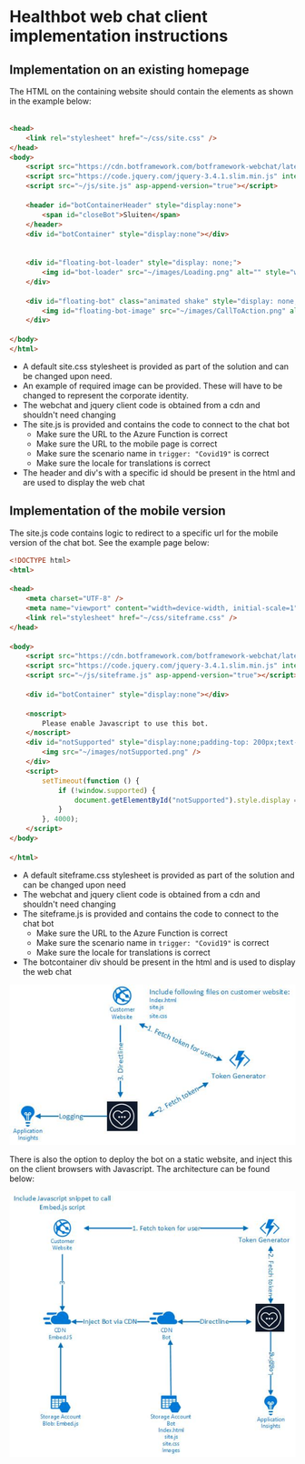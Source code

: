 ﻿# Healthbot web chat client implementation instructions

## Implementation on an existing homepage

The HTML on the containing website should contain the elements as shown in the example below:

```HTML

<head>
    <link rel="stylesheet" href="~/css/site.css" />
</head>
<body>
    <script src="https://cdn.botframework.com/botframework-webchat/latest/webchat-es5.js"></script>
    <script src="https://code.jquery.com/jquery-3.4.1.slim.min.js" integrity="sha256-pasqAKBDmFT4eHoN2ndd6lN370kFiGUFyTiUHWhU7k8=" crossorigin="anonymous"></script>
    <script src="~/js/site.js" asp-append-version="true"></script>

    <header id="botContainerHeader" style="display:none">
        <span id="closeBot">Sluiten</span>
    </header>
    <div id="botContainer" style="display:none"></div>


    <div id="floating-bot-loader" style="display: none;">
        <img id="bot-loader" src="~/images/Loading.png" alt="" style="width:300px;">
    </div>

    <div id="floating-bot" class="animated shake" style="display: none;">
        <img id="floating-bot-image" src="~/images/CallToAction.png" alt="" style="width:300px;">
    </div>

</body>
</html>
```

- A default site.css stylesheet is provided as part of the solution and can be changed upon need.
- An example of required image can be provided. These will have to be changed to represent the corporate identity.
- The webchat and jquery client code is obtained from a cdn and shouldn't need changing
- The site.js is provided and contains the code to connect to the chat bot
    - Make sure the URL to the Azure Function is correct
    - Make sure the URL to the mobile page is correct
    - Make sure the scenario name in `trigger: "Covid19"` is correct
    - Make sure the locale for translations is correct
- The header and div's with a specific id should be present in the html and are used to display the web chat

## Implementation of the mobile version

The site.js code contains logic to redirect to a specific url for the mobile version of the chat bot.
See the example page below:

```HTML
<!DOCTYPE html>
<html>

<head>
    <meta charset="UTF-8" />
    <meta name="viewport" content="width=device-width, initial-scale=1">
    <link rel="stylesheet" href="~/css/siteframe.css" />
</head>

<body>
    <script src="https://cdn.botframework.com/botframework-webchat/latest/webchat-es5.js"></script>
    <script src="https://code.jquery.com/jquery-3.4.1.slim.min.js" integrity="sha256-pasqAKBDmFT4eHoN2ndd6lN370kFiGUFyTiUHWhU7k8=" crossorigin="anonymous"></script>
    <script src="~/js/siteframe.js" asp-append-version="true"></script>

    <div id="botContainer" style="display:none"></div>

    <noscript>
        Please enable Javascript to use this bot.
    </noscript>
    <div id="notSupported" style="display:none;padding-top: 200px;text-align: center;">
        <img src="~/images/notSupported.png" />
    </div>
    <script>
        setTimeout(function () {
            if (!window.supported) {
                document.getElementById("notSupported").style.display = "block";
            }
        }, 4000);
    </script>
</body>

</html>
```

- A default siteframe.css stylesheet is provided as part of the solution and can be changed upon need
- The webchat and jquery client code is obtained from a cdn and shouldn't need changing
- The siteframe.js is provided and contains the code to connect to the chat bot
    - Make sure the URL to the Azure Function is correct
    - Make sure the scenario name in `trigger: "Covid19"` is correct
    - Make sure the locale for translations is correct
- The botcontainer div should be present in the html and is used to display the web chat


![Architecture](https://github.com/iBoonz/Healthbot-Covid-Snippets/blob/master/HealthBot.Client/Architecture/Healthbot-simpel.jpg)


There is also the option to deploy the bot on a static website, and inject this on the client browsers with Javascript. The architecture can be found below: 


![Embedding Architecture](https://github.com/iBoonz/Healthbot-Covid-Snippets/blob/master/HealthBot.Client/Architecture/Healthbot-Embed.jpg)